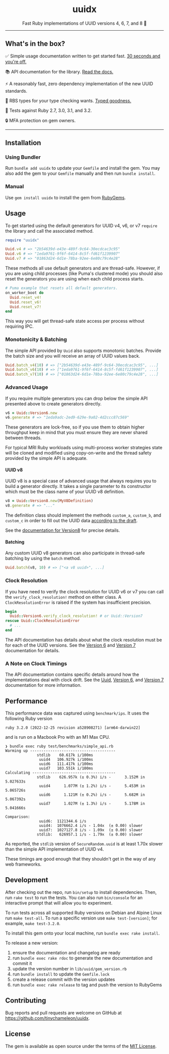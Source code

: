 <h1 align="center">uuidx</h1>
<p align="center">Fast Ruby implementations of UUID versions 4, 6, 7, and 8 🪪</p> 

---

## What's in the box?

✅ Simple usage documentation written to get started fast. [30 seconds and you're off.](#usage)

📚 API documentation for the library. [Read the docs.](https://tinychameleon.github.io/uuidx/)

⚡ A reasonably fast, zero dependency implementation of the new UUID standards.

🤖 RBS types for your type checking wants. [Typed goodness.](./sig)

💎 Tests against Ruby 2.7, 3.0, 3.1, and 3.2.

🔒 MFA protection on gem owners.

---

## Installation

### Using Bundler

Run `bundle add uuidx` to update your `Gemfile` and install the gem. You may
also add the gem to your `Gemfile` manually and then run `bundle install`.

### Manual

Use `gem install uuidx` to install the gem from [RubyGems](https://rubygems.org).

## Usage

To get started using the default generators for UUID v4, v6, or v7 `require`
the library and call the associated method.

```ruby
require "uuidx"

Uuid.v4 # => "2b54639d-e43e-489f-9c64-30ecdcac3c95"
Uuid.v6 # => "1eda9761-9f6f-6414-8c5f-fd61f1239907"
Uuid.v7 # => "01863d24-6d1e-78ba-92ee-6e80c79c4e28"
```

These methods all use default generators and are thread-safe. However, if you
are using child processes (like Puma's clustered mode) you should also reset
the generators you are using when each child process starts.

```ruby
# Puma example that resets all default generators.
on_worker_boot do
  Uuid.reset_v4!
  Uuid.reset_v6!
  Uuid.reset_v7!
end
```

This way you will get thread-safe state access per process without requiring
IPC.

### Monotonicity & Batching
The simple API provided by `Uuid` also supports monotonic batches. Provide the
batch size and you will receive an array of UUID values back.

```ruby
Uuid.batch_v4(10) # => ["2b54639d-e43e-489f-9c64-30ecdcac3c95", ...]
Uuid.batch_v6(10) # => ["1eda9761-9f6f-6414-8c5f-fd61f1239907", ...]
Uuid.batch_v7(10) # => ["01863d24-6d1e-78ba-92ee-6e80c79c4e28", ...]
```

### Advanced Usage
If you require multiple generators you can drop below the simple API presented
above to create generators directly.

```ruby
v6 = Uuid::Version6.new
v6.generate # => "1eda9adc-2ed9-629e-9a02-4d2ccc87c569"
```

These generators are lock-free, so if you use them to obtain higher throughput
keep in mind that you must ensure they are never shared between threads.

For typical MRI Ruby workloads using multi-process worker strategies state will
be cloned and modified using copy-on-write and the thread safety provided by
the simple API is adequate.

#### UUID v8
UUID v8 is a special case of advanced usage that always requires you to build
a generator directly. It takes a single parameter to its constructor which must
be the class name of your UUID v8 definition.

```ruby
v8 = Uuid::Version8.new(MyV8Definition)
v8.generate # => "..."
```

The definition class should implement the methods `custom_a`, `custom_b`, and
`custom_c` in order to fill out the UUID data [according to the draft](https://www.ietf.org/archive/id/draft-ietf-uuidrev-rfc4122bis-01.html#name-uuid-version-8).

See the [documentation for Version8](https://tinychameleon.github.io/uuidx/Uuid/Version8.html) for precise details.

#### Batching
Any custom UUID v8 generators can also participate in thread-safe batching by using
the `batch` method.

```ruby
Uuid.batch(v8, 10) # => ["<a v8 uuid>", ...]
```

### Clock Resolution
If you have need to verify the clock resolution for UUID v6 or v7 you can call
the `verify_clock_resolution!` method on either class. A `ClockResolutionError`
is raised if the system has insufficient precision.

```ruby
begin
  Uuid::Version6.verify_clock_resolution! # or Uuid::Version7
rescue Uuid::ClockResolutionError
  # ...
end
```

The API documentation has details about what the clock resolution must be for
each of the UUID versions. See the
[Version 6](https://tinychameleon.github.io/uuidx/Uuid/Version6.html) and
[Version 7](https://tinychameleon.github.io/uuidx/Uuid/Version7.html)
documentation for details.

### A Note on Clock Timings
The API documentation contains specific details around how the implementations
deal with clock drift. See the
[Uuid](https://tinychameleon.github.io/uuidx/Uuid.html),
[Version 6](https://tinychameleon.github.io/uuidx/Uuid/Version6.html), and
[Version 7](https://tinychameleon.github.io/uuidx/Uuid/Version7.html)
documentation for more information.

## Performance
This performance data was captured using `benchmark/ips`. It uses the following
Ruby version

    ruby 3.2.0 (2022-12-25 revision a528908271) [arm64-darwin22]

and is run on a Macbook Pro with an M1 Max CPU.

    ❯ bundle exec ruby test/benchmarks/simple_api.rb 
    Warming up --------------------------------------
                  stdlib    60.617k i/100ms
                   uuid4   106.927k i/100ms
                   uuid6   111.417k i/100ms
                   uuid7   103.551k i/100ms
    Calculating -------------------------------------
                  stdlib    626.957k (± 0.3%) i/s -      3.152M in   5.027633s
                   uuid4      1.077M (± 1.2%) i/s -      5.453M in   5.065726s
                   uuid6      1.121M (± 0.2%) i/s -      5.682M in   5.067392s
                   uuid7      1.027M (± 1.3%) i/s -      5.178M in   5.041666s
    
    Comparison:
                   uuid6:  1121344.6 i/s
                   uuid4:  1076662.4 i/s - 1.04x  (± 0.00) slower
                   uuid7:  1027127.8 i/s - 1.09x  (± 0.00) slower
                  stdlib:   626957.1 i/s - 1.79x  (± 0.00) slower


As reported, the `stdlib` version of `SecureRandom.uuid` is at least 1.70x
slower than the simple API implementation of UUID v4.

These timings are good enough that they shouldn't get in the way of any web
frameworks.

## Development
After checking out the repo, run `bin/setup` to install dependencies. Then, run
`rake test` to run the tests. You can also run `bin/console` for an interactive
prompt that will allow you to experiment.

To run tests across all supported Ruby versions on Debian and Alpine Linux run
`make test-all`. To run a specific version use `make test-[version]`;
for example, `make test-3.2.0`.

To install this gem onto your local machine, run `bundle exec rake install`.

To release a new version:

1. ensure the documentation and changelog are ready
2. run `bundle exec rake rdoc` to generate the new documentation and commit it
3. update the version number in `lib/uuid/gem_version.rb`
4. run `bundle install` to update the `Gemfile.lock`
5. create a release commit with the version updates
6. run `bundle exec rake release` to tag and push the version to RubyGems

## Contributing
Bug reports and pull requests are welcome on GitHub at https://github.com/tinychameleon/uuidx.

## License
The gem is available as open source under the terms of the [MIT License](https://opensource.org/licenses/MIT).
